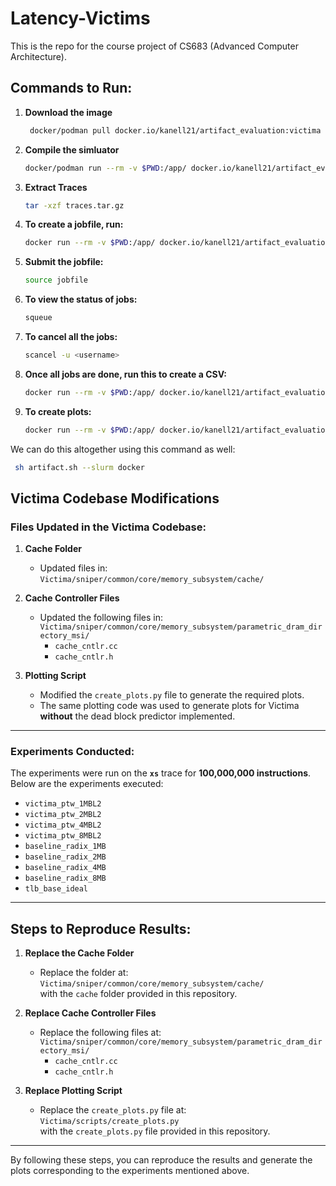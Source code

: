 # Latency-Victims

This is the repo for the course project of CS683 (Advanced Computer Architecture).

## Commands to Run:
1. **Download the image**
   ```bash
    docker/podman pull docker.io/kanell21/artifact_evaluation:victima
   ```
2. **Compile the simluator**
   ```bash
   docker/podman run --rm -v $PWD:/app/ docker.io/kanell21/artifact_evaluation:victima /bin/bash -c "cd /app/sniper && make clean && make -j4"
   ```
4. **Extract Traces**
   ```bash
   tar -xzf traces.tar.gz
   ```

3. **To create a jobfile, run:**
    ```bash
    docker run --rm -v $PWD:/app/ docker.io/kanell21/artifact_evaluation:victima python /app/scripts/launch_jobs.py --slurm $PWD --excluded_nodes $3
    ```

4. **Submit the jobfile:**
    ```bash
    source jobfile
    ```

5. **To view the status of jobs:**
    ```bash
    squeue
    ```

6. **To cancel all the jobs:**
    ```bash
    scancel -u <username>
    ```

7. **Once all jobs are done, run this to create a CSV:**
    ```bash
    docker run --rm -v $PWD:/app/ docker.io/kanell21/artifact_evaluation:victima_ptwcp_v1.1 python3 /app/scripts/create_csv.py
    ```

8. **To create plots:**
    ```bash
    docker run --rm -v $PWD:/app/ docker.io/kanell21/artifact_evaluation:victima_ptwcp_v1.1 python3 /app/scripts/create_plots.py > plots_in_tabular.txt
    ```
We can do this altogether using this command as well: 
```bash
 sh artifact.sh --slurm docker
```
## Victima Codebase Modifications

### Files Updated in the Victima Codebase:

1. **Cache Folder**  
   - Updated files in:  
     `Victima/sniper/common/core/memory_subsystem/cache/`

2. **Cache Controller Files**  
   - Updated the following files in:  
     `Victima/sniper/common/core/memory_subsystem/parametric_dram_directory_msi/`
     - `cache_cntlr.cc`
     - `cache_cntlr.h`

3. **Plotting Script**  
   - Modified the `create_plots.py` file to generate the required plots.
   - The same plotting code was used to generate plots for Victima **without** the dead block predictor implemented.

---

### Experiments Conducted:

The experiments were run on the **`xs`** trace for **100,000,000 instructions**. Below are the experiments executed:

- `victima_ptw_1MBL2`
- `victima_ptw_2MBL2`
- `victima_ptw_4MBL2`
- `victima_ptw_8MBL2`
- `baseline_radix_1MB`
- `baseline_radix_2MB`
- `baseline_radix_4MB`
- `baseline_radix_8MB`
- `tlb_base_ideal`

---

## Steps to Reproduce Results:

1. **Replace the Cache Folder**  
   - Replace the folder at:  
     `Victima/sniper/common/core/memory_subsystem/cache/`  
     with the `cache` folder provided in this repository.

2. **Replace Cache Controller Files**  
   - Replace the following files at:  
     `Victima/sniper/common/core/memory_subsystem/parametric_dram_directory_msi/`
     - `cache_cntlr.cc`
     - `cache_cntlr.h`

3. **Replace Plotting Script**  
   - Replace the `create_plots.py` file at:  
     `Victima/scripts/create_plots.py`  
     with the `create_plots.py` file provided in this repository.

---

By following these steps, you can reproduce the results and generate the plots corresponding to the experiments mentioned above.


